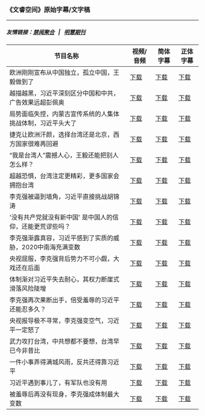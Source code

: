 ### 《文睿空间》原始字幕/文字稿
---
##### 友情链接：[禁闻聚合](https://github.com/gfw-breaker/banned-news) &nbsp;&nbsp;|&nbsp;&nbsp; [明慧期刊](https://github.com/gfw-breaker/mh-qikan) 
| 节目名称 | 视频/音频 | 简体字幕 | 正体字幕 |
|---|---|---|---|
| 欧洲刚刚宣布从中国独立，孤立中国，王毅做到了 | [下载](https://y2mate.com/zh-cn/search/ktFbSnioEPk) | [下载](../channels/wenrui/_ktFbSnioEPk.srt?raw=true) | [下载](../channels/wenrui/_ktFbSnioEPk.tw.srt?raw=true) | 
| 越描越黑，习近平深刻区分中国和中共，广告效果远超彭佩奥 | [下载](https://y2mate.com/zh-cn/search/3cWP9-HChcU) | [下载](../channels/wenrui/_3cWP9-HChcU.srt?raw=true) | [下载](../channels/wenrui/_3cWP9-HChcU.tw.srt?raw=true) | 
| 局势面临失控，内蒙古宣传系统的人集体挑战体制，习近平头大了 | [下载](https://y2mate.com/zh-cn/search/20TFX46PBEM) | [下载](../channels/wenrui/_20TFX46PBEM.srt?raw=true) | [下载](../channels/wenrui/_20TFX46PBEM.tw.srt?raw=true) | 
| 捷克让欧洲汗颜，选择台湾还是北京，西方国家很难再回避 | [下载](https://y2mate.com/zh-cn/search/V9V9z3UWs8Y) | [下载](../channels/wenrui/_V9V9z3UWs8Y.srt?raw=true) | [下载](../channels/wenrui/_V9V9z3UWs8Y.tw.srt?raw=true) | 
| “我是台湾人”震撼人心，王毅还能把别人怎么样？ | [下载](https://y2mate.com/zh-cn/search/Y6L1_P-dme8) | [下载](../channels/wenrui/_Y6L1_P-dme8.srt?raw=true) | [下载](../channels/wenrui/_Y6L1_P-dme8.tw.srt?raw=true) | 
| 超越恐惧，台湾注定更精彩，更多国家会拥抱台湾 | [下载](https://y2mate.com/zh-cn/search/4bM5IRXjmUA) | [下载](../channels/wenrui/_4bM5IRXjmUA.srt?raw=true) | [下载](../channels/wenrui/_4bM5IRXjmUA.tw.srt?raw=true) | 
| 李克强被逼到墙角，习近平直接挑战胡锦涛 | [下载](https://y2mate.com/zh-cn/search/HlRwtKGY-d4) | [下载](../channels/wenrui/_HlRwtKGY-d4.srt?raw=true) | [下载](../channels/wenrui/_HlRwtKGY-d4.tw.srt?raw=true) | 
| '没有共产党就没有新中国' 是中国人的信仰，还能更荒谬些吗？ | [下载](https://y2mate.com/zh-cn/search/gDmuCqv8myE) | [下载](../channels/wenrui/_gDmuCqv8myE.srt?raw=true) | [下载](../channels/wenrui/_gDmuCqv8myE.tw.srt?raw=true) | 
| 李克强渐露真容，习近平感到了实质的威胁，2020中南海充满变数 | [下载](https://y2mate.com/zh-cn/search/DhB37lxsNfc) | [下载](../channels/wenrui/_DhB37lxsNfc.srt?raw=true) | [下载](../channels/wenrui/_DhB37lxsNfc.tw.srt?raw=true) | 
| 央视屈服，李克强背后势力不可小觑，大戏还在后面 | [下载](https://y2mate.com/zh-cn/search/A2Kv-1sgC7c) | [下载](../channels/wenrui/_A2Kv-1sgC7c.srt?raw=true) | [下载](../channels/wenrui/_A2Kv-1sgC7c.tw.srt?raw=true) | 
| 体制渐对习近平失去耐心，其权力断崖式滑落风险陡增 | [下载](https://y2mate.com/zh-cn/search/l6C1T4mH8Mk) | [下载](../channels/wenrui/_l6C1T4mH8Mk.srt?raw=true) | [下载](../channels/wenrui/_l6C1T4mH8Mk.tw.srt?raw=true) | 
| 李克强再次果断出手，倍受羞辱的习近平还能忍多久？ | [下载](https://y2mate.com/zh-cn/search/gO3Q4bWuvdg) | [下载](../channels/wenrui/_gO3Q4bWuvdg.srt?raw=true) | [下载](../channels/wenrui/_gO3Q4bWuvdg.tw.srt?raw=true) | 
| 央视报导极不寻常，李克强变空气，习近平一定怒了 | [下载](https://y2mate.com/zh-cn/search/eaI9ntjvTtw) | [下载](../channels/wenrui/_eaI9ntjvTtw.srt?raw=true) | [下载](../channels/wenrui/_eaI9ntjvTtw.tw.srt?raw=true) | 
| 武力攻打台湾，中共想都不要想，台湾早已今非昔比 | [下载](https://y2mate.com/zh-cn/search/PLmo8GFskBA) | [下载](../channels/wenrui/_PLmo8GFskBA.srt?raw=true) | [下载](../channels/wenrui/_PLmo8GFskBA.tw.srt?raw=true) | 
| 一件小事弄得满城风雨，反共还得靠习近平 | [下载](https://y2mate.com/zh-cn/search/sRMmWlLxCEA) | [下载](../channels/wenrui/_sRMmWlLxCEA.srt?raw=true) | [下载](../channels/wenrui/_sRMmWlLxCEA.tw.srt?raw=true) | 
| 习近平遇到事儿了，有军队也没有用 | [下载](https://y2mate.com/zh-cn/search/akcNzsQmwv4) | [下载](../channels/wenrui/_akcNzsQmwv4.srt?raw=true) | [下载](../channels/wenrui/_akcNzsQmwv4.tw.srt?raw=true) | 
| 被羞辱后再没有现身，李克强成体制最大变数 | [下载](https://y2mate.com/zh-cn/search/SLfgC8hN_a8) | [下载](../channels/wenrui/_SLfgC8hN_a8.srt?raw=true) | [下载](../channels/wenrui/_SLfgC8hN_a8.tw.srt?raw=true) | 
